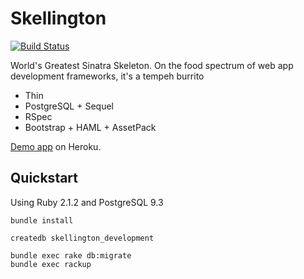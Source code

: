 # Skellington


[![Build
Status](https://travis-ci.org/audy/skellington.png?branch=master)](https://travis-ci.org/audy/skellington)

World's Greatest Sinatra Skeleton. On the food spectrum of web app development
frameworks, it's a tempeh burrito

- Thin
- PostgreSQL + Sequel
- RSpec
- Bootstrap + HAML + AssetPack

[Demo app](http://skellington.herokuapp.com) on Heroku.

## Quickstart

Using Ruby 2.1.2 and PostgreSQL 9.3

```
bundle install

createdb skellington_development

bundle exec rake db:migrate
bundle exec rackup
```
